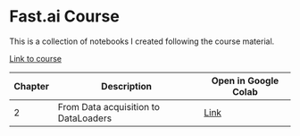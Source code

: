 # Fast.ai Course

This is a collection of notebooks I created following the course material.

[Link to course](https://course.fast.ai)

| Chapter         | Description     | Open in Google Colab |
|--------------|-----------|------------|
| 2 | From Data acquisition to DataLoaders      | [Link](colab.research.google.com/github/IBronko/fastaicourse/blob/main/from_data_acquisition_to_dataloaders.ipynb)        |

